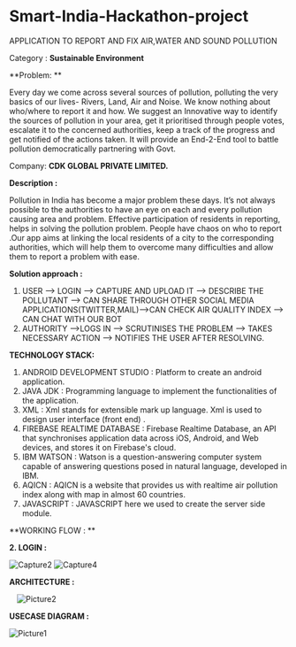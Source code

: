 # Smart-India-Hackathon-project
APPLICATION TO REPORT AND FIX AIR,WATER AND SOUND POLLUTION



Category : **Sustainable Environment**

**Problem: **

Every day we come across several sources of pollution, polluting the very basics of our lives- Rivers, Land, Air and Noise. We know nothing about who/where to report it and how. We suggest an Innovative way to identify the sources of pollution in your area, get it prioritised through people votes, escalate it to the concerned authorities, keep a track of the progress and get notified of the actions taken. It will provide an End-2-End tool to battle pollution democratically partnering with Govt.

Company: **CDK GLOBAL PRIVATE LIMITED.**


**Description :**

Pollution in India has become a major problem these days. It’s not always possible to the authorities to have an eye on each and every pollution causing area and problem. Effective  participation of residents in reporting, helps in solving the pollution problem.  People have chaos on who to report .Our app aims at linking the local residents of a city to the corresponding authorities, which will help them to overcome many difficulties and allow them to report a problem with ease.

**Solution approach :**

1.	USER —> LOGIN —> CAPTURE AND UPLOAD IT —> DESCRIBE THE 
POLLUTANT  —> CAN SHARE THROUGH OTHER SOCIAL MEDIA 
APPLICATIONS(TWITTER,MAIL)—>CAN CHECK AIR QUALITY INDEX —> CAN CHAT WITH OUR BOT
2.	AUTHORITY —>LOGS IN —> SCRUTINISES THE PROBLEM —> TAKES NECESSARY ACTION —> NOTIFIES THE USER AFTER RESOLVING.
   
**TECHNOLOGY STACK:**

1.	ANDROID DEVELOPMENT STUDIO : Platform to create an android application.
2.	JAVA JDK : Programming language to  implement the functionalities of the application.
3.	XML : Xml stands for extensible mark up language. Xml is used to design user interface (front end) .
4.	FIREBASE REALTIME DATABASE : Firebase Realtime Database, an API that 
synchronises application data across iOS, Android, and Web devices, and stores it on Firebase's cloud.
5.	IBM WATSON : Watson is a question-answering computer system capable of answering questions posed in natural language, developed in IBM.
6.	AQICN : AQICN is a website that provides us with realtime air pollution index along with map in almost 60 countries.
7.	JAVASCRIPT : JAVASCRIPT here we used to create the server side module.
   
**WORKING FLOW : **
 
**2. LOGIN :**

 ![Capture2](https://github.com/nikhilreddy2578/Smart-India-Hackathon-project/assets/85238894/cc886043-5df5-4c18-b62e-a5ff18d46960)
 ![Capture4](https://github.com/nikhilreddy2578/Smart-India-Hackathon-project/assets/85238894/0c9d6ad3-abdc-4e66-a7f5-568718f83493)


**ARCHITECTURE :**

  ![Picture2](https://github.com/nikhilreddy2578/Smart-India-Hackathon-project/assets/85238894/aa0cfc83-5848-432c-baf6-912d8ce21de4)

**USECASE DIAGRAM :**
 
![Picture1](https://github.com/nikhilreddy2578/Smart-India-Hackathon-project/assets/85238894/b8c4457c-4dd5-4de9-ad85-f75717160f33)
